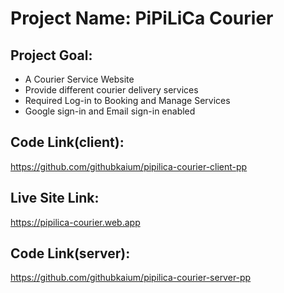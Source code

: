 # Project Name: PiPiLiCa Courier

## Project Goal:
* A Courier Service Website
* Provide different courier delivery services
* Required Log-in to Booking and Manage Services
* Google sign-in and Email sign-in enabled

## Code Link(client):
https://github.com/githubkaium/pipilica-courier-client-pp

## Live Site Link:
https://pipilica-courier.web.app

## Code Link(server):
https://github.com/githubkaium/pipilica-courier-server-pp
